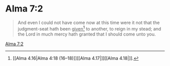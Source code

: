 # Alma 7:2

> And even I could not have come now at this time were it not that the judgment-seat hath been <u>given</u>[^a] to another, to reign in my stead; and the Lord in much mercy hath granted that I should come unto you.

[Alma 7:2](https://www.churchofjesuschrist.org/study/scriptures/bofm/alma/7?lang=eng&id=p2#p2)


[^a]: [[Alma 4.16|Alma 4:18 (16–18)]][[Alma 4.17|]][[Alma 4.18|]].  
